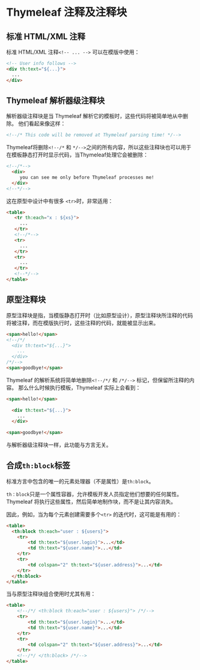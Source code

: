# Thymeleaf 注释及注释块

## 标准 HTML/XML 注释

标准 HTML/XML 注释`<!-- ... -->` 可以在模版中使用：


```html
<!-- User info follows -->
<div th:text="${...}">
  ...
</div>
```

## Thymeleaf 解析器级注释块

解析器级注释块是当 Thymeleaf 解析它的模板时，这些代码将被简单地从中删除。 他们看起来像这样：
```html
<!--/* This code will be removed at Thymeleaf parsing time! */-->
```

Thymeleaf将删除`<!--/*` 和 `*/-->`之间的所有内容，所以这些注释块也可以用于在模板静态打开时显示代码，当Thymeleaf处理它会被删除：

```html
<!--/*--> 
  <div>
     you can see me only before Thymeleaf processes me!
  </div>
<!--*/-->
```

这在原型中设计中有很多 `<tr>`时，非常适用：

```html
<table>
   <tr th:each="x : ${xs}">
     ...
   </tr>
   <!--/*-->
   <tr>
     ...
   </tr>
   <tr>
     ...
   </tr>
   <!--*/-->
</table>
```

## 原型注释块

原型注释块是指，当模版静态打开时（比如原型设计），原型注释块所注释的代码将被注释，而在模版执行时，这些注释的代码，就能被显示出来。

```html
<span>hello!</span>
<!--/*/
  <div th:text="${...}">
    ...
  </div>
/*/-->
<span>goodbye!</span>
```

Thymeleaf 的解析系统将简单地删除`<!--/*/` 和 `/*/-->` 标记，但保留所注释的内容。 那么什么时候执行模板，Thymeleaf 实际上会看到：


```html
<span>hello!</span>
 
  <div th:text="${...}">
    ...
  </div>
 
<span>goodbye!</span>
```

与解析器级注释块一样，此功能与方言无关。

## 合成`th:block`标签

标准方言中包含的唯一的元素处理器（不是属性）是`th:block`。

`th：block`只是一个属性容器，允许模板开发人员指定他们想要的任何属性。 Thymeleaf 将执行这些属性，然后简单地制作块，而不是让其内容消失。

因此，例如，当为每个元素创建需要多个`<tr>` 的迭代时，这可能是有用的：

```html
<table>
  <th:block th:each="user : ${users}">
    <tr>
        <td th:text="${user.login}">...</td>
        <td th:text="${user.name}">...</td>
    </tr>
    <tr>
        <td colspan="2" th:text="${user.address}">...</td>
    </tr>
  </th:block>
</table>
```

当与原型注释块组合使用时尤其有用：

```html
<table>
    <!--/*/ <th:block th:each="user : ${users}"> /*/-->
    <tr>
        <td th:text="${user.login}">...</td>
        <td th:text="${user.name}">...</td>
    </tr>
    <tr>
        <td colspan="2" th:text="${user.address}">...</td>
    </tr>
    <!--/*/ </th:block> /*/-->
</table>
```
